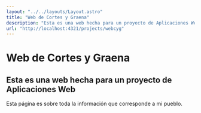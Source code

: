 ```yaml
---
layout: "../../layouts/Layout.astro"
title: "Web de Cortes y Graena"
description: "Esta es una web hecha para un proyecto de Aplicaciones Web"
url: "http://localhost:4321/projects/webcyg"
---
```

# Web de Cortes y Graena
## Esta es una web hecha para un proyecto de Aplicaciones Web
Esta página es sobre toda la información que corresponde a mi pueblo.